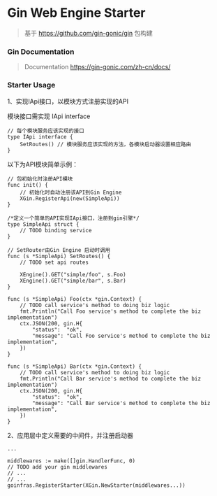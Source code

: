 # Gin Web Engine Starter

> 基于 https://github.com/gin-gonic/gin 包构建

### Gin Documentation
> Documentation https://gin-gonic.com/zh-cn/docs/



### Starter Usage

1、实现IApi接口，以模块方式注册实现的API

模块接口需实现 IApi interface
```
// 每个模块服务应该实现的接口
type IApi interface {
	SetRoutes() // 模块服务应该实现的方法，各模块启动器设置相应路由
}
```

以下为API模块简单示例：

```
// 包初始化时注册API模块
func init() {
	// 初始化时自动注册该API到Gin Engine
	XGin.RegisterApi(new(SimpleApi))
}

/*定义一个简单的API实现IApi接口，注册到gin引擎*/
type SimpleApi struct {
	// TODO binding service
}

// SetRouter由Gin Engine 启动时调用
func (s *SimpleApi) SetRoutes() {
	// TODO set api routes

	XEngine().GET("simple/foo", s.Foo)
	XEngine().GET("simple/bar", s.Bar)
}

func (s *SimpleApi) Foo(ctx *gin.Context) {
	// TODO call service's method to doing biz logic
	fmt.Println("Call Foo service's method to complete the biz implementation")
	ctx.JSON(200, gin.H{
		"status":  "ok",
		"message": "Call Foo service's method to complete the biz implementation",
	})
}

func (s *SimpleApi) Bar(ctx *gin.Context) {
	// TODO call service's method to doing biz logic
	fmt.Println("Call Bar service's method to complete the biz implementation")
	ctx.JSON(200, gin.H{
		"status":  "ok",
		"message": "Call Bar service's method to complete the biz implementation",
	})
}

```

 2、应用层中定义需要的中间件，并注册启动器
```
...

middlewares := make([]gin.HandlerFunc, 0)
// TODO add your gin middlewares
// ...
// ...
goinfras.RegisterStarter(XGin.NewStarter(middlewares...))

```